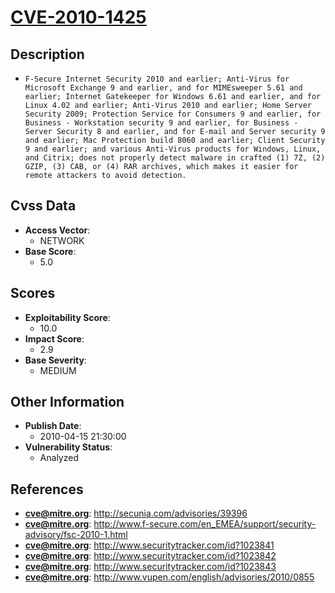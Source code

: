 
# [CVE-2010-1425](https://cve.mitre.org/cgi-bin/cvename.cgi?name=CVE-2010-1425)

## Description

- `F-Secure Internet Security 2010 and earlier; Anti-Virus for Microsoft Exchange 9 and earlier, and for MIMEsweeper 5.61 and earlier; Internet Gatekeeper for Windows 6.61 and earlier, and for Linux 4.02 and earlier; Anti-Virus 2010 and earlier; Home Server Security 2009; Protection Service for Consumers 9 and earlier, for Business - Workstation security 9 and earlier, for Business - Server Security 8 and earlier, and for E-mail and Server security 9 and earlier; Mac Protection build 8060 and earlier; Client Security 9 and earlier; and various Anti-Virus products for Windows, Linux, and Citrix; does not properly detect malware in crafted (1) 7Z, (2) GZIP, (3) CAB, or (4) RAR archives, which makes it easier for remote attackers to avoid detection.`

## Cvss Data

- **Access Vector**:
  - NETWORK
- **Base Score**:
  - 5.0

## Scores

- **Exploitability Score**:
  - 10.0
- **Impact Score**:
  - 2.9
- **Base Severity**:
  - MEDIUM

## Other Information

- **Publish Date**:
  - 2010-04-15 21:30:00
- **Vulnerability Status**:
  - Analyzed

## References

- **cve@mitre.org**: http://secunia.com/advisories/39396
- **cve@mitre.org**: http://www.f-secure.com/en_EMEA/support/security-advisory/fsc-2010-1.html
- **cve@mitre.org**: http://www.securitytracker.com/id?1023841
- **cve@mitre.org**: http://www.securitytracker.com/id?1023842
- **cve@mitre.org**: http://www.securitytracker.com/id?1023843
- **cve@mitre.org**: http://www.vupen.com/english/advisories/2010/0855
